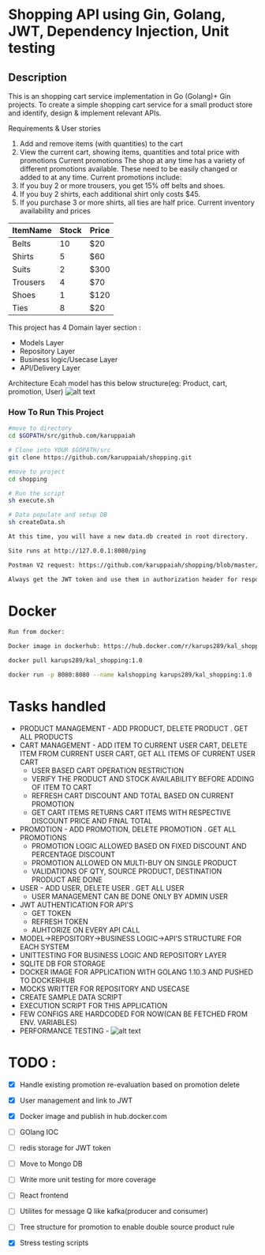 
# Shopping API using Gin, Golang, JWT, Dependency Injection, Unit testing

## Description
This is an shopping cart service implementation in Go (Golang)+ Gin projects.
To create a simple shopping cart service for a small product store and identify, design & implement relevant APIs. 

Requirements & User stories
1.	Add and remove items (with quantities) to the cart
2.	View the current cart, showing items, quantities and total price with promotions
Current promotions
The shop at any time has a variety of different promotions available. These need to be easily changed or added to at any time. Current promotions include:
1.	If you buy 2 or more trousers, you get 15% off belts and shoes.
2.	If you buy 2 shirts, each additional shirt only costs $45.
3.	If you purchase 3 or more shirts, all ties are half price.
Current inventory availability and prices

| ItemName  | Stock | Price |
| ------------- | ------------- | ------------- |
| Belts  | 10  | $20  |
| Shirts  | 5  | $60  |
| Suits  | 2  | $300  |
| Trousers  | 4  | $70  |
| Shoes  | 1  | $120  |
| Ties  | 8  | $20  |




This project has  4 Domain layer section :
 * Models Layer 
 * Repository Layer
 * Business logic/Usecase Layer  
 * API/Delivery Layer
 
 
 Architecture
 Ecah model has this below structure(eg: Product, cart, promotion, User)
 ![alt text](https://github.com/karuppaiah/shopping/blob/master/architecture.png)
 

### How To Run This Project

```bash
#move to directory
cd $GOPATH/src/github.com/karuppaiah

# Clone into YOUR $GOPATH/src
git clone https://github.com/karuppaiah/shopping.git

#move to project
cd shopping

# Run the script
sh execute.sh

# Data populate and setup DB
sh createData.sh

At this time, you will have a new data.db created in root directory. 

Site runs at http://127.0.0.1:8080/ping

Postman V2 request: https://github.com/karuppaiah/shopping/blob/master/golang%20shopping.postman_collection

Always get the JWT token and use them in authorization header for response.
```

# Docker

```bash
Run from docker:

Docker image in dockerhub: https://hub.docker.com/r/karups289/kal_shopping/

docker pull karups289/kal_shopping:1.0

docker run -p 8080:8080 --name kalshopping karups289/kal_shopping:1.0

```

# Tasks handled
 * PRODUCT MANAGEMENT - ADD PRODUCT, DELETE PRODUCT . GET ALL PRODUCTS 
 * CART MANAGEMENT - ADD ITEM TO CURRENT USER CART, DELETE ITEM FROM CURRENT USER CART, GET ALL ITEMS OF CURRENT USER CART
    * USER BASED CART OPERATION RESTRICTION
    * VERIFY THE PRODUCT AND STOCK AVAILABILITY BEFORE ADDING OF ITEM TO CART
    * REFRESH CART DISCOUNT AND TOTAL BASED ON CURRENT PROMOTION
    * GET CART ITEMS RETURNS CART ITEMS WITH RESPECTIVE DISCOUNT PRICE AND FINAL TOTAL
 * PROMOTION - ADD PROMOTION, DELETE PROMOTION . GET ALL PROMOTIONS 
    * PROMOTION LOGIC ALLOWED BASED ON FIXED DISCOUNT AND PERCENTAGE DISCOUNT
    * PROMOTION ALLOWED ON MULTI-BUY ON SINGLE PRODUCT
    * VALIDATIONS OF QTY, SOURCE PRODUCT, DESTINATION PRODUCT ARE DONE
 * USER - ADD USER, DELETE USER . GET ALL USER
    * USER MANAGEMENT CAN BE DONE ONLY BY ADMIN USER
 * JWT AUTHENTICATION FOR API'S
    * GET TOKEN
    * REFRESH TOKEN
    * AUHTORIZE ON EVERY API CALL
 * MODEL->REPOSITORY->BUSINESS LOGIC->API'S STRUCTURE FOR EACH SYSTEM
 * UNITTESTING FOR BUSINESS LOGIC AND REPOSITORY LAYER
 * SQLITE DB FOR STORAGE
 * DOCKER IMAGE FOR APPLICATION WITH GOLANG 1.10.3 AND PUSHED TO DOCKERHUB
 * MOCKS WRITTER FOR REPOSITORY AND USECASE
 * CREATE SAMPLE DATA SCRIPT
 * EXECUTION SCRIPT FOR THIS APPLICATION
 * FEW CONFIGS ARE HARDCODED FOR NOW(CAN BE FETCHED FROM ENV. VARIABLES)
 * PERFORMANCE TESTING - 
 ![alt text](https://github.com/karuppaiah/shopping/blob/master/performance_testing.png)
 

# TODO :
- [X] Handle existing promotion re-evaluation based on promotion delete
- [X] User management and link to JWT
- [X] Docker image and publish in hub.docker.com
- [ ] GOlang IOC
- [ ] redis storage for JWT token
- [ ] Move to Mongo DB
- [ ] Write more unit testing for more coverage
- [ ] React frontend
- [ ] Utilites for message Q like kafka(producer and consumer)
- [ ] Tree structure for promotion to enable double source product rule
- [X] Stress testing scripts






